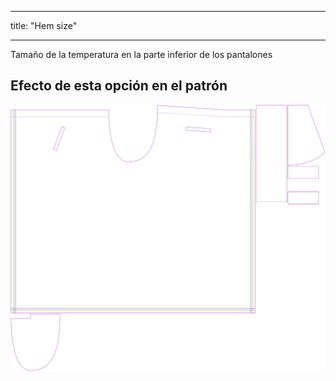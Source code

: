 - - -
title: "Hem size"
- - -

Tamaño de la temperatura en la parte inferior de los pantalones

## Efecto de esta opción en el patrón

![Esta imagen muestra el efecto de esta opción superponiendo varias variantes que tienen un valor diferente para esta opción](waralee_hemwidth_sample.svg "Effect of this option on the pattern")
